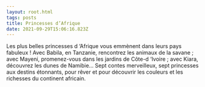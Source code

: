```yaml
---
layout: root.html
tags: posts
title: Princesses d’Afrique
date: 2021-09-29T15:06:16.823Z
---
```

Les plus belles princesses d ‘Afrique vous emmènent dans leurs pays fabuleux ! Avec Babila, en Tanzanie, rencontrez les animaux de la savane ; avec Mayeni, promenez-vous dans les jardins de Côte-d ‘Ivoire ; avec Kiara, découvrez les dunes de Namibie… Sept contes merveilleux, sept princesses aux destins étonnants, pour rêver et pour découvrir les couleurs et les richesses du continent africain.